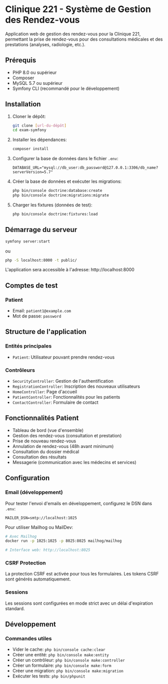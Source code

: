 # Clinique 221 - Système de Gestion des Rendez-vous

Application web de gestion des rendez-vous pour la Clinique 221, permettant la prise de rendez-vous pour des consultations médicales et des prestations (analyses, radiologie, etc.).

## Prérequis

- PHP 8.0 ou supérieur
- Composer
- MySQL 5.7 ou supérieur
- Symfony CLI (recommandé pour le développement)

## Installation

1. Cloner le dépôt:
   ```bash
   git clone [url-du-dépôt]
   cd exam-symfony
   ```

2. Installer les dépendances:
   ```bash
   composer install
   ```

3. Configurer la base de données dans le fichier `.env`:
   ```
   DATABASE_URL="mysql://db_user:db_password@127.0.0.1:3306/db_name?serverVersion=5.7"
   ```

4. Créer la base de données et exécuter les migrations:
   ```bash
   php bin/console doctrine:database:create
   php bin/console doctrine:migrations:migrate
   ```

5. Charger les fixtures (données de test):
   ```bash
   php bin/console doctrine:fixtures:load
   ```

## Démarrage du serveur

```bash
symfony server:start
```
ou
```bash
php -S localhost:8000 -t public/
```

L'application sera accessible à l'adresse: http://localhost:8000

## Comptes de test

### Patient
- Email: `patient1@example.com`
- Mot de passe: `password`

<!-- ### Médecin
- Email: `medecin1@example.com`
- Mot de passe: `password`

### Secrétaire
- Email: `secretaire@example.com`
- Mot de passe: `password`

### Responsable des prestations
- Email: `responsable@example.com`
- Mot de passe: `password` -->

## Structure de l'application

### Entités principales
- `Patient`: Utilisateur pouvant prendre rendez-vous
<!-- - `Medecin`: Professionnel de santé réalisant les consultations
- `RendezVous`: Demande de consultation ou prestation
- `Consultation`: Session médicale avec un médecin
- `Prestation`: Service médical (analyse, radiologie, etc.)
- `Resultat`: Résultat d'une prestation -->

### Contrôleurs
- `SecurityController`: Gestion de l'authentification
- `RegistrationController`: Inscription des nouveaux utilisateurs
- `HomeController`: Page d'accueil
- `PatientController`: Fonctionnalités pour les patients
- `ContactController`: Formulaire de contact

## Fonctionnalités Patient

- Tableau de bord (vue d'ensemble)
- Gestion des rendez-vous (consultation et prestation)
- Prise de nouveau rendez-vous
- Annulation de rendez-vous (48h avant minimum)
- Consultation du dossier médical
- Consultation des résultats
- Messagerie (communication avec les médecins et services)

## Configuration

### Email (développement)
Pour tester l'envoi d'emails en développement, configurez le DSN dans `.env`:
```
MAILER_DSN=smtp://localhost:1025
```

Pour utiliser Mailhog ou MailDev:
```bash
# Avec Mailhog
docker run -p 1025:1025 -p 8025:8025 mailhog/mailhog

# Interface web: http://localhost:8025
```

### CSRF Protection
La protection CSRF est activée pour tous les formulaires. Les tokens CSRF sont générés automatiquement.

### Sessions
Les sessions sont configurées en mode strict avec un délai d'expiration standard.

## Développement

### Commandes utiles

- Vider le cache: `php bin/console cache:clear`
- Créer une entité: `php bin/console make:entity`
- Créer un contrôleur: `php bin/console make:controller`
- Créer un formulaire: `php bin/console make:form`
- Créer une migration: `php bin/console make:migration`
- Exécuter les tests: `php bin/phpunit` 